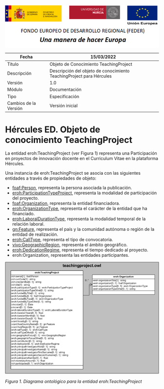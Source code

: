 ![](../../Docs/media/CabeceraDocumentosMD.png)

| Fecha         | 15/03/2022                                                   |
| ------------- | ------------------------------------------------------------ |
|Título|Objeto de Conocimiento TeachingProject| 
|Descripción|Descripción del objeto de conocimiento TeachingProject para Hércules|
|Versión|1.0|
|Módulo|Documentación|
|Tipo|Especificación|
|Cambios de la Versión|Versión inicial|

# Hércules ED. Objeto de conocimiento TeachingProject

La entidad eroh:TeachingProject (ver Figura 1) representa una Participación en proyectos de innovación docente en el Curriculum Vitae en la plataforma Hércules.

Una instancia de eroh:TeachingProject se asocia con las siguientes entidades a través de propiedades de objeto:

- [foaf:Person](https://github.com/HerculesCRUE/Commons-ED-MA/tree/main/ObjetosDeConocimiento/Person), representa la persona asociada la publicación.
- [eroh:ParticipationTypeProject](https://github.com/HerculesCRUE/Commons-ED-MA/tree/main/ObjetosDeConocimiento/ParticipationTypeProject), representa la modalidad de participación del proyecto.
- [foaf:Organization](https://github.com/HerculesCRUE/Commons-ED-MA/tree/main/ObjetosDeConocimiento/Organization), representa la entidad financiadora.
- [eroh:OrganizationType](https://github.com/HerculesCRUE/Commons-ED-MA/tree/main/ObjetosDeConocimiento/OrganizationType), representa el carácter de la entidad que ha financiado.
- [eroh:LaboralDurationType](https://github.com/HerculesCRUE/Commons-ED-MA/tree/main/ObjetosDeConocimiento/LaboralDurationType), representa la modalidad temporal de la relación laboral.
- [gn:Feature](https://github.com/HerculesCRUE/Commons-ED-MA/tree/main/ObjetosDeConocimiento/Feature), representa el país y la comunidad autónoma o región de la entidad de realización.
- [eroh:CallType](https://github.com/HerculesCRUE/Commons-ED-MA/tree/main/ObjetosDeConocimiento/CallType), representa el tipo de convocatoria.
- [vivo:GeographicRegion](https://github.com/HerculesCRUE/Commons-ED-MA/tree/main/ObjetosDeConocimiento/GeographicRegion), representa el ámbito geográfico.
- [eroh:DedicationRegime](https://github.com/HerculesCRUE/Commons-ED-MA/tree/main/ObjetosDeConocimiento/DedicationRegime), representa el tiempo dedicado al proyecto.
- eroh:Organization, representa las entidades participantes.

![](../../Docs/media/ObjetosDeConocimiento/TeachingProject.png)

*Figura 1. Diagrama ontológico para la entidad eroh:TeachingProject*
